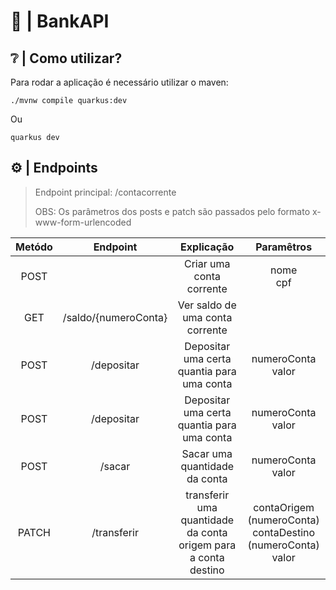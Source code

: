 # 🏦 | BankAPI

## ❔ | Como utilizar?
Para rodar a aplicação é necessário utilizar o maven: 

~~~mvn
./mvnw compile quarkus:dev
~~~

Ou

~~~command prompt
quarkus dev
~~~

## ⚙️ | Endpoints

> Endpoint principal: /contacorrente
> 
> OBS: Os parâmetros dos posts e patch são passados pelo formato x-www-form-urlencoded

 Metódo |       Endpoint       |                           Explicação                            |                              Paramêtros                              
:-------:|:--------------------:|:---------------------------------------------------------------:|:--------------------------------------------------------------------:
 POST   |                      |                    Criar uma conta corrente                     |                            nome <br> cpf                             
 GET    | /saldo/{numeroConta} |                    Ver saldo de uma conta corrente              |
 POST   |      /depositar      |           Depositar uma certa quantia para uma conta            |                        numeroConta <br> valor                        
 POST   |      /depositar      |           Depositar uma certa quantia para uma conta            |                        numeroConta <br> valor                        
 POST   |        /sacar        |                  Sacar uma quantidade da conta                  |                        numeroConta <br> valor                        
 PATCH  |     /transferir      | transferir uma quantidade da conta origem para a conta destino  | contaOrigem (numeroConta) <br> contaDestino (numeroConta) <br> valor 
